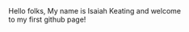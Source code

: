 
<html>


<body>
Hello folks, My name is Isaiah Keating and welcome<br>to my first github page!
</body>


</html>
